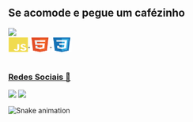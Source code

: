 ## Se acomode e pegue um cafézinho

 <div>
   <a href="https://github.com/Vitor-H-S">
   <img height="180em" src="https://github-readme-stats.vercel.app/api?username=Vitor-H-S&show_icons=true&theme=synthwave/>
   

</div>
<div style="display: inline_block"><br>
  <img align="center" alt="Js" height="30" width="40" src="https://raw.githubusercontent.com/devicons/devicon/master/icons/javascript/javascript-plain.svg">
  <img align="center" alt="HTML" height="30" width="40" src="https://raw.githubusercontent.com/devicons/devicon/master/icons/html5/html5-original.svg">
  <img align="center" alt="CSS" height="30" width="40" src="https://raw.githubusercontent.com/devicons/devicon/master/icons/css3/css3-original.svg">
</div>
 
 <br>
 
  ### Redes Sociais 👥
 
<div> 
  <a href="https://instagram.com/vitor_hugo.mp4" target="_blank"><img src="https://img.shields.io/badge/-Instagram-%23E4405F?style=for-the-badge&logo=instagram&logoColor=white" target="_blank"></a>
  <a href = "mailto:vitor_hugoss@hotmail.com"><img src="https://img.shields.io/badge/-Hotmail-%23333?style=for-the-badge&logo=hotmail&logoColor=white" target="_blank"></a>
  
  ![Snake animation](https://github.com/Vitor-H-S/Vitor-H-S/blob/output/github-contribution-grid-snake.svg)

</div>
